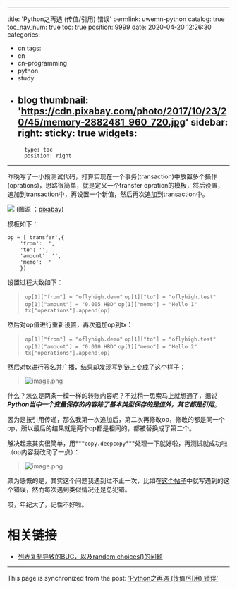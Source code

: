 
---
title: 'Python之再遇 (传值/引用) 错误'
permlink: uwemn-python
catalog: true
toc_nav_num: true
toc: true
position: 9999
date: 2020-04-20 12:26:30
categories:
- cn
tags:
- cn
- cn-programming
- python
- study
- blog
thumbnail: 'https://cdn.pixabay.com/photo/2017/10/23/20/45/memory-2882481_960_720.jpg'
sidebar:
    right:
        sticky: true
widgets:
    -
        type: toc
        position: right
---


昨晚写了一小段测试代码，打算实现在一个事务(transaction)中放置多个操作(oprations)，思路很简单，就是定义一个transfer opration的模板，然后设置，追加到transaction中，再设置一个新值，然后再次追加到transaction中。

![](https://cdn.pixabay.com/photo/2017/10/23/20/45/memory-2882481_960_720.jpg)
(图源 ：[pixabay](https://pixabay.com/))

模板如下：
```
op = ['transfer',{
    'from': '',
    'to': '',
    'amount': '',
    'memo': ''
    }]
```
设置过程大致如下：
>`op[1]["from"] = "oflyhigh.demo"`
>`op[1]["to"] = "oflyhigh.test"`
>`op[1]["amount"] = "0.005 HBD"`
>`op[1]["memo"] = "Hello 1"`
>`tx["operations"].append(op)`

然后对op值进行重新设置，再次追加op到tx：
>`op[1]["from"] = "oflyhigh.demo"`
>`op[1]["to"] = "oflyhigh.test"`
>`op[1]["amount"] = "0.010 HBD"`
>`op[1]["memo"] = "Hello 2"`
>`tx["operations"].append(op)`

然后对tx进行签名并广播，结果却发现写到链上变成了这个样子：
>![image.png](https://images.hive.blog/DQmU1NfmFhWNAZZTZvzto8bRDtD1VHDiwN5JeWq2patqpbX/image.png)

什么？怎么是两条一模一样的转账内容呢？不过稍一思索马上就想通了，据说***Python当中一个变量保存的内容除了基本类型保存的是值外，其它都是引用***。

因为是按引用传递，那么我第一次追加后，第二次再修改op，修改的都是同一个op，所以最后的结果就是两个op都是相同的，都被替换成了第二个。

解决起来其实很简单，用***`copy.deepcopy`***处理一下就好啦，再测试就成功啦（op内容我改动了一点）：
>![image.png](https://images.hive.blog/DQmYDkmbJNtEdEVuaZ6goXWgqwkgtyMLMyJv7UEvsdgY11k/image.png)


颇为感慨的是，其实这个问题我遇到过不止一次，比如在[这个帖子](https://hive.blog/python/@oflyhigh/bug-random-choices)中就写遇到的这个错误，然而每次遇到类似情况还是总犯错。

哎，年纪大了，记性不好啦。

# 相关链接

* [列表复制导致的BUG，以及random.choices()的问题](https://hive.blog/python/@oflyhigh/bug-random-choices)

- - -

This page is synchronized from the post: ['Python之再遇 (传值/引用) 错误'](https://steemit.com/@oflyhigh/uwemn-python)
